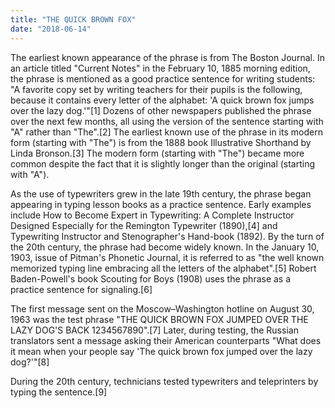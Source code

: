 ```yaml
---
title: "THE QUICK BROWN FOX"
date: "2018-06-14"
---
```


The earliest known appearance of the phrase is from The Boston Journal. In an article titled "Current Notes" in the February 10, 1885 morning edition, the phrase is mentioned as a good practice sentence for writing students: "A favorite copy set by writing teachers for their pupils is the following, because it contains every letter of the alphabet: 'A quick brown fox jumps over the lazy dog.'"[1] Dozens of other newspapers published the phrase over the next few months, all using the version of the sentence starting with "A" rather than "The".[2] The earliest known use of the phrase in its modern form (starting with "The") is from the 1888 book Illustrative Shorthand by Linda Bronson.[3] The modern form (starting with "The") became more common despite the fact that it is slightly longer than the original (starting with "A").

As the use of typewriters grew in the late 19th century, the phrase began appearing in typing lesson books as a practice sentence. Early examples include How to Become Expert in Typewriting: A Complete Instructor Designed Especially for the Remington Typewriter (1890),[4] and Typewriting Instructor and Stenographer's Hand-book (1892). By the turn of the 20th century, the phrase had become widely known. In the January 10, 1903, issue of Pitman's Phonetic Journal, it is referred to as "the well known memorized typing line embracing all the letters of the alphabet".[5] Robert Baden-Powell's book Scouting for Boys (1908) uses the phrase as a practice sentence for signaling.[6]

The first message sent on the Moscow–Washington hotline on August 30, 1963 was the test phrase "THE QUICK BROWN FOX JUMPED OVER THE LAZY DOG'S BACK 1234567890".[7] Later, during testing, the Russian translators sent a message asking their American counterparts "What does it mean when your people say 'The quick brown fox jumped over the lazy dog?'"[8]

During the 20th century, technicians tested typewriters and teleprinters by typing the sentence.[9]
